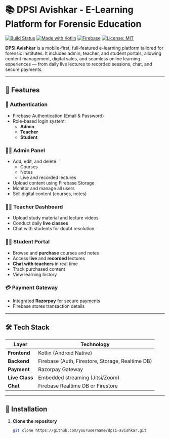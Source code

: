 # 📚 DPSI Avishkar - E-Learning Platform for Forensic Education

[![Build Status](https://img.shields.io/badge/build-passing-brightgreen)](https://github.com/)
[![Made with Kotlin](https://img.shields.io/badge/Made%20with-Kotlin-blueviolet)](https://kotlinlang.org/)
[![Firebase](https://img.shields.io/badge/Backend-Firebase-orange)](https://firebase.google.com/)
[![License: MIT](https://img.shields.io/badge/License-MIT-yellow.svg)](https://opensource.org/licenses/MIT)

**DPSI Avishkar** is a mobile-first, full-featured e-learning platform tailored for forensic institutes. It includes admin, teacher, and student portals, allowing content management, digital sales, and seamless online learning experiences — from daily live lectures to recorded sessions, chat, and secure payments.

---

## 🚀 Features

### 🔐 Authentication
- Firebase Authentication (Email & Password)
- Role-based login system:
  - **Admin**
  - **Teacher**
  - **Student**

### 🧑‍💼 Admin Panel
- Add, edit, and delete:
  - Courses
  - Notes
  - Live and recorded lectures
- Upload content using Firebase Storage
- Monitor and manage all users
- Sell digital content (courses, notes)

### 🧑‍🏫 Teacher Dashboard
- Upload study material and lecture videos
- Conduct daily **live classes**
- Chat with students for doubt resolution

### 👨‍🎓 Student Portal
- Browse and **purchase** courses and notes
- Access **live** and **recorded** lectures
- **Chat with teachers** in real time
- Track purchased content
- View learning history

### 💳 Payment Gateway
- Integrated **Razorpay** for secure payments
- Firebase stores transaction details

---

## 🛠️ Tech Stack

| Layer        | Technology                    |
|--------------|-------------------------------|
| **Frontend** | Kotlin (Android Native)        |
| **Backend**  | Firebase (Auth, Firestore, Storage, Realtime DB) |
| **Payment**  | Razorpay Gateway               |
| **Live Class** | Embedded streaming (Jitsi/Zoom) |
| **Chat**     | Firebase Realtime DB or Firestore |

---

## 📲 Installation

1. **Clone the repository**
   ```bash
   git clone https://github.com/yourusername/dpsi-avishkar.git
